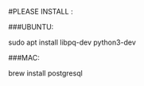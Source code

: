 #PLEASE INSTALL :

###UBUNTU:

sudo apt install libpq-dev python3-dev

###MAC:

brew install postgresql
